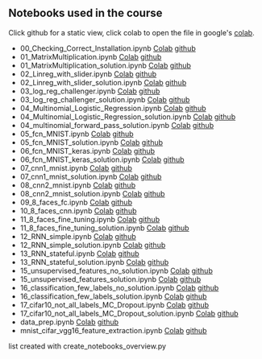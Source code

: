 ## Notebooks used in the course

Click github for a static view, click colab to open the file in google's [colab](co.md).

* 00_Checking_Correct_Installation.ipynb [Colab](https://colab.research.google.com/github/tensorchiefs/dl_course_2018/blob/master/notebooks/00_Checking_Correct_Installation.ipynb) [github](https://github.com/tensorchiefs/dl_course_2018/blob/master/notebooks/00_Checking_Correct_Installation.ipynb)
* 01_MatrixMultiplication.ipynb [Colab](https://colab.research.google.com/github/tensorchiefs/dl_course_2018/blob/master/notebooks/01_MatrixMultiplication_colab_version.ipynb) [github](https://github.com/tensorchiefs/dl_course_2018/blob/master/notebooks/01_MatrixMultiplication.ipynb)
* 01_MatrixMultiplication_solution.ipynb [Colab](https://colab.research.google.com/github/tensorchiefs/dl_course_2018/blob/master/notebooks/01_MatrixMultiplication_solution_colab_version.ipynb) [github](https://github.com/tensorchiefs/dl_course_2018/blob/master/notebooks/01_MatrixMultiplication_solution.ipynb)
* 02_Linreg_with_slider.ipynb [Colab](https://colab.research.google.com/github/tensorchiefs/dl_course_2018/blob/master/notebooks/02_Linreg_with_slider.ipynb) [github](https://github.com/tensorchiefs/dl_course_2018/blob/master/notebooks/02_Linreg_with_slider.ipynb)
* 02_Linreg_with_slider_solution.ipynb [Colab](https://colab.research.google.com/github/tensorchiefs/dl_course_2018/blob/master/notebooks/02_Linreg_with_slider_solution.ipynb) [github](https://github.com/tensorchiefs/dl_course_2018/blob/master/notebooks/02_Linreg_with_slider_solution.ipynb)
* 03_log_reg_challenger.ipynb [Colab](https://colab.research.google.com/github/tensorchiefs/dl_course_2018/blob/master/notebooks/03_log_reg_challenger.ipynb) [github](https://github.com/tensorchiefs/dl_course_2018/blob/master/notebooks/03_log_reg_challenger.ipynb)
* 03_log_reg_challenger_solution.ipynb [Colab](https://colab.research.google.com/github/tensorchiefs/dl_course_2018/blob/master/notebooks/03_log_reg_challenger_solution.ipynb) [github](https://github.com/tensorchiefs/dl_course_2018/blob/master/notebooks/03_log_reg_challenger_solution.ipynb)
* 04_Multinomial_Logistic_Regression.ipynb [Colab](https://colab.research.google.com/github/tensorchiefs/dl_course_2018/blob/master/notebooks/04_Multinomial_Logistic_Regression.ipynb) [github](https://github.com/tensorchiefs/dl_course_2018/blob/master/notebooks/04_Multinomial_Logistic_Regression.ipynb)
* 04_Multinomial_Logistic_Regression_solution.ipynb [Colab](https://colab.research.google.com/github/tensorchiefs/dl_course_2018/blob/master/notebooks/04_Multinomial_Logistic_Regression_solution.ipynb) [github](https://github.com/tensorchiefs/dl_course_2018/blob/master/notebooks/04_Multinomial_Logistic_Regression_solution.ipynb)
* 04_multinomial_forward_pass_solution.ipynb [Colab](https://colab.research.google.com/github/tensorchiefs/dl_course_2018/blob/master/notebooks/04_multinomial_forward_pass_solution.ipynb) [github](https://github.com/tensorchiefs/dl_course_2018/blob/master/notebooks/04_multinomial_forward_pass_solution.ipynb)
* 05_fcn_MNIST.ipynb [Colab](https://colab.research.google.com/github/tensorchiefs/dl_course_2018/blob/master/notebooks/05_fcn_MNIST.ipynb) [github](https://github.com/tensorchiefs/dl_course_2018/blob/master/notebooks/05_fcn_MNIST.ipynb)
* 05_fcn_MNIST_solution.ipynb [Colab](https://colab.research.google.com/github/tensorchiefs/dl_course_2018/blob/master/notebooks/05_fcn_MNIST_solution.ipynb) [github](https://github.com/tensorchiefs/dl_course_2018/blob/master/notebooks/05_fcn_MNIST_solution.ipynb)
* 06_fcn_MNIST_keras.ipynb [Colab](https://colab.research.google.com/github/tensorchiefs/dl_course_2018/blob/master/notebooks/06_fcn_MNIST_keras.ipynb) [github](https://github.com/tensorchiefs/dl_course_2018/blob/master/notebooks/06_fcn_MNIST_keras.ipynb)
* 06_fcn_MNIST_keras_solution.ipynb [Colab](https://colab.research.google.com/github/tensorchiefs/dl_course_2018/blob/master/notebooks/06_fcn_MNIST_keras_solution.ipynb) [github](https://github.com/tensorchiefs/dl_course_2018/blob/master/notebooks/06_fcn_MNIST_keras_solution.ipynb)
* 07_cnn1_mnist.ipynb [Colab](https://colab.research.google.com/github/tensorchiefs/dl_course_2018/blob/master/notebooks/07_cnn1_mnist.ipynb) [github](https://github.com/tensorchiefs/dl_course_2018/blob/master/notebooks/07_cnn1_mnist.ipynb)
* 07_cnn1_mnist_solution.ipynb [Colab](https://colab.research.google.com/github/tensorchiefs/dl_course_2018/blob/master/notebooks/07_cnn1_mnist_solution.ipynb) [github](https://github.com/tensorchiefs/dl_course_2018/blob/master/notebooks/07_cnn1_mnist_solution.ipynb)
* 08_cnn2_mnist.ipynb [Colab](https://colab.research.google.com/github/tensorchiefs/dl_course_2018/blob/master/notebooks/08_cnn2_mnist.ipynb) [github](https://github.com/tensorchiefs/dl_course_2018/blob/master/notebooks/08_cnn2_mnist.ipynb)
* 08_cnn2_mnist_solution.ipynb [Colab](https://colab.research.google.com/github/tensorchiefs/dl_course_2018/blob/master/notebooks/08_cnn2_mnist_solution.ipynb) [github](https://github.com/tensorchiefs/dl_course_2018/blob/master/notebooks/08_cnn2_mnist_solution.ipynb)
* 09_8_faces_fc.ipynb [Colab](https://colab.research.google.com/github/tensorchiefs/dl_course_2018/blob/master/notebooks/09_8_faces_fc.ipynb) [github](https://github.com/tensorchiefs/dl_course_2018/blob/master/notebooks/09_8_faces_fc.ipynb)
* 10_8_faces_cnn.ipynb [Colab](https://colab.research.google.com/github/tensorchiefs/dl_course_2018/blob/master/notebooks/10_8_faces_cnn.ipynb) [github](https://github.com/tensorchiefs/dl_course_2018/blob/master/notebooks/10_8_faces_cnn.ipynb)
* 11_8_faces_fine_tuning.ipynb [Colab](https://colab.research.google.com/github/tensorchiefs/dl_course_2018/blob/master/notebooks/11_8_faces_fine_tuning.ipynb) [github](https://github.com/tensorchiefs/dl_course_2018/blob/master/notebooks/11_8_faces_fine_tuning.ipynb)
* 11_8_faces_fine_tuning_solution.ipynb [Colab](https://colab.research.google.com/github/tensorchiefs/dl_course_2018/blob/master/notebooks/11_8_faces_fine_tuning_solution.ipynb) [github](https://github.com/tensorchiefs/dl_course_2018/blob/master/notebooks/11_8_faces_fine_tuning_solution.ipynb)
* 12_RNN_simple.ipynb [Colab](https://colab.research.google.com/github/tensorchiefs/dl_course_2018/blob/master/notebooks/12_RNN_simple.ipynb) [github](https://github.com/tensorchiefs/dl_course_2018/blob/master/notebooks/12_RNN_simple.ipynb)
* 12_RNN_simple_solution.ipynb [Colab](https://colab.research.google.com/github/tensorchiefs/dl_course_2018/blob/master/notebooks/12_RNN_simple_solution.ipynb) [github](https://github.com/tensorchiefs/dl_course_2018/blob/master/notebooks/12_RNN_simple_solution.ipynb)
* 13_RNN_stateful.ipynb [Colab](https://colab.research.google.com/github/tensorchiefs/dl_course_2018/blob/master/notebooks/13_RNN_stateful.ipynb) [github](https://github.com/tensorchiefs/dl_course_2018/blob/master/notebooks/13_RNN_stateful.ipynb)
* 13_RNN_stateful_solution.ipynb [Colab](https://colab.research.google.com/github/tensorchiefs/dl_course_2018/blob/master/notebooks/13_RNN_stateful_solution.ipynb) [github](https://github.com/tensorchiefs/dl_course_2018/blob/master/notebooks/13_RNN_stateful_solution.ipynb)
* 15_unsupervised_features_no_solution.ipynb [Colab](https://colab.research.google.com/github/tensorchiefs/dl_course_2018/blob/master/notebooks/15_unsupervised_features_no_solution.ipynb) [github](https://github.com/tensorchiefs/dl_course_2018/blob/master/notebooks/15_unsupervised_features_no_solution.ipynb)
* 15_unsupervised_features_solution.ipynb [Colab](https://colab.research.google.com/github/tensorchiefs/dl_course_2018/blob/master/notebooks/15_unsupervised_features_solution.ipynb) [github](https://github.com/tensorchiefs/dl_course_2018/blob/master/notebooks/15_unsupervised_features_solution.ipynb)
* 16_classification_few_labels_no_solution.ipynb [Colab](https://colab.research.google.com/github/tensorchiefs/dl_course_2018/blob/master/notebooks/16_classification_few_labels_no_solution.ipynb) [github](https://github.com/tensorchiefs/dl_course_2018/blob/master/notebooks/16_classification_few_labels_no_solution.ipynb)
* 16_classification_few_labels_solution.ipynb [Colab](https://colab.research.google.com/github/tensorchiefs/dl_course_2018/blob/master/notebooks/16_classification_few_labels_solution.ipynb) [github](https://github.com/tensorchiefs/dl_course_2018/blob/master/notebooks/16_classification_few_labels_solution.ipynb)
* 17_cifar10_not_all_labels_MC_Dropout.ipynb [Colab](https://colab.research.google.com/github/tensorchiefs/dl_course_2018/blob/master/notebooks/17_cifar10_not_all_labels_MC_Dropout.ipynb) [github](https://github.com/tensorchiefs/dl_course_2018/blob/master/notebooks/17_cifar10_not_all_labels_MC_Dropout.ipynb)
* 17_cifar10_not_all_labels_MC_Dropout_solution.ipynb [Colab](https://colab.research.google.com/github/tensorchiefs/dl_course_2018/blob/master/notebooks/17_cifar10_not_all_labels_MC_Dropout_solution.ipynb) [github](https://github.com/tensorchiefs/dl_course_2018/blob/master/notebooks/17_cifar10_not_all_labels_MC_Dropout_solution.ipynb)
* data_prep.ipynb [Colab](https://colab.research.google.com/github/tensorchiefs/dl_course_2018/blob/master/notebooks/data_prep.ipynb) [github](https://github.com/tensorchiefs/dl_course_2018/blob/master/notebooks/data_prep.ipynb)
* mnist_cifar_vgg16_feature_extraction.ipynb [Colab](https://colab.research.google.com/github/tensorchiefs/dl_course_2018/blob/master/notebooks/mnist_cifar_vgg16_feature_extraction.ipynb) [github](https://github.com/tensorchiefs/dl_course_2018/blob/master/notebooks/mnist_cifar_vgg16_feature_extraction.ipynb)

 list created with create_notebooks_overview.py
